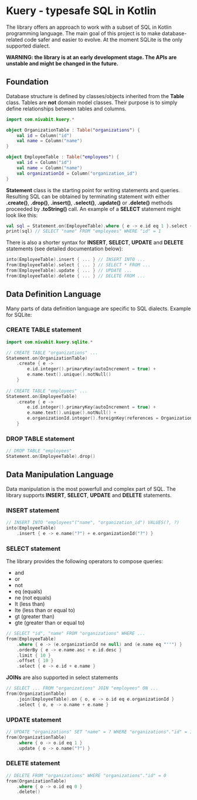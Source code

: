 # Kuery - typesafe SQL in Kotlin

The library offers an approach to work with a subset of SQL in Kotlin programming language. The main goal of this project is to make database-related code safer and easier to evolve. At the moment SQLite is the only supported dialect.

**WARNING: the library is at an early development stage. The APIs are unstable and might be changed in the future.**

## Foundation

Database structure is defined by classes/objects inherited from the **Table** class. Tables are **not** domain model classes. Their purpose is to simply define relationships between tables and columns.

```kotlin
import com.nivabit.kuery.*

object OrganizationTable : Table("organizations") {
	val id = Column("id")
	val name = Column("name")
}

object EmployeeTable : Table("employees") {
	val id = Column("id")
	val name = Column("name")
	val organizationId = Column("organization_id")
}
```

**Statement** class is the starting point for writing statements and queries. Resulting SQL can be obtained by terminating statement with either **.create()**, **.drop()**, **.insert()**, **.select()**, **.update()** or **.delete()** methods proceeded by **.toString()** call. An example of a **SELECT** statement might look like this:

```kotlin
val sql = Statement.on(EmployeeTable).where { e -> e.id eq 1 }.select { e -> e.name }.toString()
print(sql) // SELECT "name" FROM "employees" WHERE "id" = 1
```

There is also a shorter syntax for **INSERT**, **SELECT**, **UPDATE** and **DELETE** statements (see detailed documentation below):

```kotlin
into(EmployeeTable).insert { ... } // INSERT INTO ...
from(EmployeeTable).select { ... } // SELECT * FROM ...
from(EmployeeTable).update { ... } // UPDATE ...
from(EmployeeTable).delete { ... } // DELETE FROM ...
```

## Data Definition Language

Many parts of data definition language are specific to SQL dialects. Example for SQLite:

### CREATE TABLE statement

```kotlin
import com.nivabit.kuery.sqlite.*

// CREATE TABLE "organizations" ...
Statement.on(OrganizationTable)
    .create { e ->
        e.id.integer().primaryKey(autoIncrement = true) +
        e.name.text().unique().notNull()
    }
    
// CREATE TABLE "employees" ...
Statement.on(EmployeeTable)
    .create { e ->
        e.id.integer().primaryKey(autoIncrement = true) +
        e.name.text().unique().notNull() +
        e.organizationId.integer().foreignKey(references = OrganizationTable.id)
    }
```

### DROP TABLE statement

```kotlin
// DROP TABLE "employees"
Statement.on(EmployeeTable).drop()
```

## Data Manipulation Language

Data manipulation is the most powerfull and complex part of SQL. The library supports **INSERT**, **SELECT**, **UPDATE** and **DELETE** statements.

### INSERT statement

```kotlin
// INSERT INTO "employees"("name", "organization_id") VALUES(?, ?)
into(EmployeeTable)
    .insert { e -> e.name("?") + e.organizationId("?") }
```

### SELECT statement

The library provides the following operators to compose queries:
* and
* or
* not
* eq (equals)
* ne (not equals)
* lt (less than)
* lte (less than or equal to)
* gt (greater than)
* gte (greater than or equal to)

```kotlin
// SELECT "id", "name" FROM "organizations" WHERE ...
from(EmployeeTable)
    .where { e -> (e.organizationId ne null) and (e.name eq "''") }
    .orderBy { e -> e.name.asc + e.id.desc }
    .limit { 10 }
    .offset { 10 }
    .select { e -> e.id + e.name }
```

**JOINs** are also supported in select statements

```kotlin
// SELECT ... FROM "organizations" JOIN "employees" ON ...
from(OrganizationTable)
    .join(EmployeeTable).on { o, e -> o.id eq e.organizationId }
    .select { o, e -> o.name + e.name }
```

### UPDATE statement

```kotlin
// UPDATE "organizations" SET "name" = ? WHERE "organizations"."id" = 1
from(OrganizationTable)
    .where { o -> o.id eq 1 }
    .update { o -> o.name("?") }
```

### DELETE statement
```kotlin
// DELETE FROM "organizations" WHERE "organizations"."id" = 0
from(OrganizationTable)
    .where { o -> o.id eq 0 }
    .delete()
```
